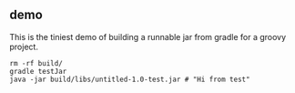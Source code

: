 ## demo

This is the tiniest demo of building a runnable jar from gradle for a groovy project.

````
rm -rf build/
gradle testJar
java -jar build/libs/untitled-1.0-test.jar # "Hi from test"
````
